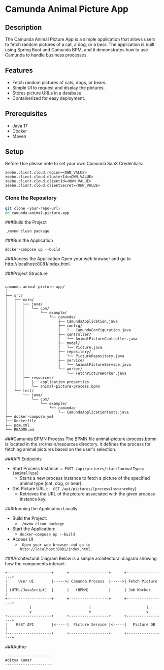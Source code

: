 # Camunda Animal Picture App

## Description

The Camunda Animal Picture App is a simple application that allows users to fetch random pictures of a cat, a dog, or a bear. The application is built using Spring Boot and Camunda BPM, and it demonstrates how to use Camunda to handle business processes.

## Features

- Fetch random pictures of cats, dogs, or bears.
- Simple UI to request and display the pictures.
- Stores picture URLs in a database.
- Containerized for easy deployment.

## Prerequisites

- Java 17
- Docker
- Maven

## Setup
Before Use please note to set your own Camunda SaaS Credentials:

```
zeebe.client.cloud.region=<OWN_VALUE>
zeebe.client.cloud.clusterId=<OWN_VALUE>
zeebe.client.cloud.clientId=<OWN_VALUE>
zeebe.client.cloud.clientSecret=<OWN_VALUE>

```
	

### Clone the Repository

```bash
git clone <your-repo-url>
cd camunda-animal-picture-app
```

###Build the Project
```
./mvnw clean package
```
###Run the Application
```
docker-compose up --build
```
###Access the Application
Open your web browser and go to http://localhost:8081/index.html.

###Project Structure

```

camunda-animal-picture-app/
│
├── src/
│   ├── main/
│   │   ├── java/
│   │   │   └── com/
│   │   │       └── example/
│   │   │           └── camunda/
│   │   │               ├── CamundaApplication.java
│   │   │               ├── config/
│   │   │               │   └── CamundaConfiguration.java
│   │   │               ├── controller/
│   │   │               │   └── AnimalPictureController.java
│   │   │               ├── model/
│   │   │               │   └── Picture.java
│   │   │               ├── repository/
│   │   │               │   └── PictureRepository.java
│   │   │               ├── service/
│   │   │               │   └── AnimalPictureService.java
│   │   │               └── worker/
│   │   │                   └── FetchPictureWorker.java
│   │   ├── resources/
│   │   │   ├── application.properties
│   │   │   └── animal-picture-process.bpmn
│   └── test/
│       └── java/
│           └── com/
│               └── example/
│                   └── camunda/
│                       └── CamundaApplicationTests.java
├── docker-compose.yml
├── Dockerfile
├── pom.xml
└── README.md
```

###Camunda BPMN Process
The BPMN file animal-picture-process.bpmn is located in the src/main/resources directory. It defines the process for fetching animal pictures based on the user's selection.

###API Endpoints

- Start Process Instance ::: ``POST /api/pictures/start?animalType={animalType}``
	- Starts a new process instance to fetch a picture of the specified animal type (cat, dog, or bear).
- Get Picture URL ::: `` GET /api/pictures/{processInstanceKey}``
	- Retrieves the URL of the picture associated with the given process instance key.
	
###Running the Application Locally

- Build the Project:
	- ```./mvnw clean package ```
- Start the Application:
	- ``` docker-compose up --build ```
- Access UI
	- ``` Open your web browser and go to http://localhost:8081/index.html.```

###Architectural Diagram
Below is a simple architectural diagram showing how the components interact:

```
+--------------------+      +------------------+      +------------------+
|     User UI        |----->| Camunda Process  |----->| Fetch Picture    |
| (HTML/JavaScript)  |      |   (BPMN)         |      | Job Worker       |
+--------------------+      +------------------+      +------------------+
           |                          |                         |
           v                          v                         v
+--------------------+      +------------------+      +------------------+
|    REST API        |<-----|  Picture Service |<-----|   Picture DB     |
+--------------------+      +------------------+      +------------------+

```
	
###Author
```
---------------------
Aditya Kumar
---------------------

```
